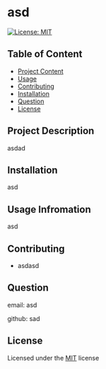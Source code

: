 
# asd

[![License: MIT](https://img.shields.io/badge/License-MIT-blue.svg)](https://opensource.org/licenses/MIT)

## Table of Content
- [Project Content](#Description)
- [Usage](#Usage)
- [Contributing](#Contributing)
- [Installation](#Instalation)
- [Question](#Question)
- [License](#License)

## Project Description
asdad

## Installation
asd

## Usage Infromation
asd

## Contributing

- asdasd

## Question

email: asd

github: sad



## License
Licensed under the [MIT](https://chooseaLicense.com/licenses/mit/) license

    